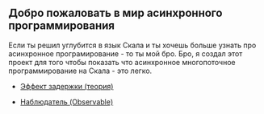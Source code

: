 ## Добро пожаловать в мир асинхронного программирования

Если ты решил углубится в язык Скала и ты хочешь больше узнать про асинхронное програмирование - то ты мой бро. Бро, я 
создал этот проект для того чтобы показать что асинхронное многопоточное программирование на Скала - это легко.


* [Эффект задержки (теория)](https://github.com/steklopod/Timely-Effects/blob/master/src/main/resources/readmes/theory_1.md)

* [Наблюдатель (Observable)](https://github.com/steklopod/Timely-Effects/blob/master/src/main/resources/readmes/Observable.md)

